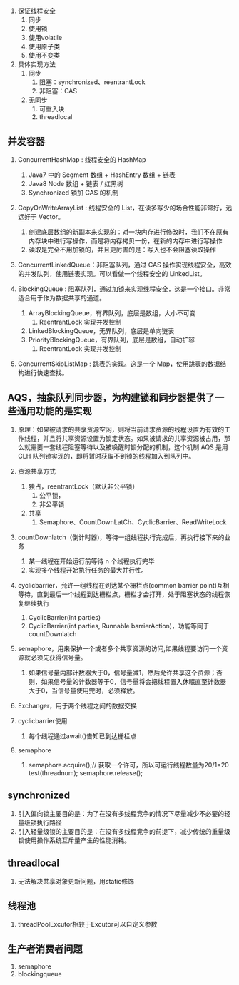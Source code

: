 ## 
1. 保证线程安全
   1. 同步
   2. 使用锁
   3. 使用volatile
   4. 使用原子类
   5. 使用不变类
2. 具体实现方法
   1. 同步
      1. 阻塞：synchronized、reentrantLock
      2. 非阻塞：CAS
   2. 无同步
      1. 可重入块
      2. threadlocal
## 并发容器
1. ConcurrentHashMap : 线程安全的 HashMap
   1. Java7 中的 Segment 数组 + HashEntry 数组 + 链表
   2. Java8 Node 数组 + 链表 / 红黑树
   3. Synchronized 锁加 CAS 的机制
   
2. CopyOnWriteArrayList : 线程安全的 List，在读多写少的场合性能非常好，远远好于 Vector。
   1. 创建底层数组的新副本来实现的：对一块内存进行修改时，我们不在原有内存块中进行写操作，而是将内存拷贝一份，在新的内存中进行写操作
   2. 读取是完全不用加锁的，并且更厉害的是：写入也不会阻塞读取操作
   
3. ConcurrentLinkedQueue：非阻塞队列，通过 CAS 操作实现线程安全，高效的并发队列，使用链表实现。可以看做一个线程安全的 LinkedList。
   
4. BlockingQueue : 阻塞队列，通过加锁来实现线程安全，这是一个接口。非常适合用于作为数据共享的通道。
   1. ArrayBlockingQueue，有界队列，底层是数组，大小不可变
      1. ReentrantLock 实现并发控制
   2. LinkedBlockingQueue，无界队列，底层是单向链表
   3. PriorityBlockingQueue，有界队列，底层是数组，自动扩容
      1. ReentrantLock 实现并发控制
   
5. ConcurrentSkipListMap : 跳表的实现。这是一个 Map，使用跳表的数据结构进行快速查找。

## AQS，抽象队列同步器，为构建锁和同步器提供了一些通用功能的是实现
1. 原理：如果被请求的共享资源空闲，则将当前请求资源的线程设置为有效的工作线程，并且将共享资源设置为锁定状态。如果被请求的共享资源被占用，那么就需要一套线程阻塞等待以及被唤醒时锁分配的机制，这个机制 AQS 是用 CLH 队列锁实现的，即将暂时获取不到锁的线程加入到队列中。
2. 资源共享方式
   1. 独占，reentrantLock（默认非公平锁）
      1. 公平锁，
      2. 非公平锁
   2. 共享
      1. Semaphore、CountDownLatCh、CyclicBarrier、ReadWriteLock

3. countDownlatch（倒计时器)，等待一组线程执行完成后，再执行接下来的业务
   1. 某一线程在开始运行前等待 n 个线程执行完毕
   2. 实现多个线程开始执行任务的最大并行性。
4. cyclicbarrier，允许一组线程在到达某个栅栏点(common barrier point)互相等待，直到最后一个线程到达栅栏点，栅栏才会打开，处于阻塞状态的线程恢复继续执行
   1. CyclicBarrier(int parties)
   2. CyclicBarrier(int parties, Runnable barrierAction)，功能等同于countDownlatch
5. semaphore，用来保护一个或者多个共享资源的访问,如果线程要访问一个资源就必须先获得信号量。
   1. 如果信号量内部计数器大于0，信号量减1，然后允许共享这个资源；否则，如果信号量的计数器等于0，信号量将会把线程置入休眠直至计数器大于0，当信号量使用完时，必须释放。
6. Exchanger，用于两个线程之间的数据交换

7. cyclicbarrier使用
   1. 每个线程通过await()告知已到达栅栏点
8. semaphore
   1.   semaphore.acquire();// 获取一个许可，所以可运行线程数量为20/1=20
        test(threadnum);
        semaphore.release();

## synchronized
1. 引入偏向锁主要目的是：为了在没有多线程竞争的情况下尽量减少不必要的轻量级锁执行路径
2. 引入轻量级锁的主要目的是：在没有多线程竞争的前提下，减少传统的重量级锁使用操作系统互斥量产生的性能消耗。

## threadlocal
1. 无法解决共享对象更新问题，用static修饰


## 线程池
1. threadPoolExcutor相较于Excutor可以自定义参数


## 生产者消费者问题
1. semaphore
2. blockingqueue
